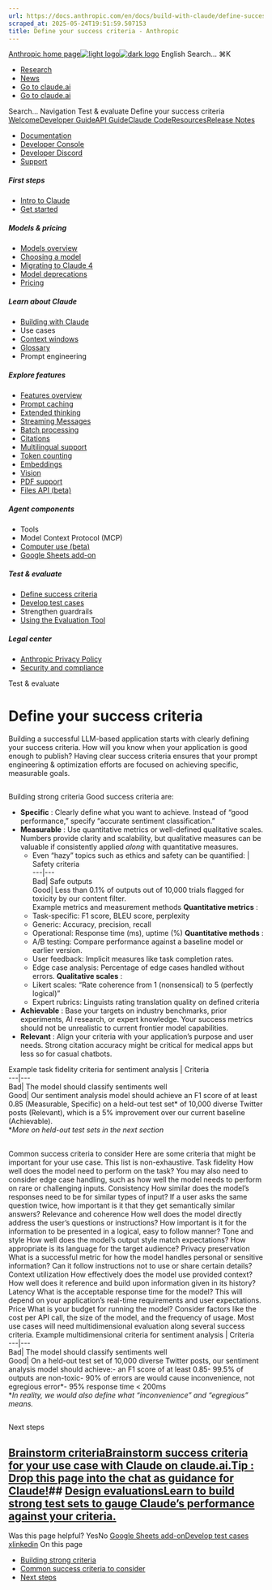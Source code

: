 ```yaml
---
url: https://docs.anthropic.com/en/docs/build-with-claude/define-success
scraped_at: 2025-05-24T19:51:59.507153
title: Define your success criteria - Anthropic
---
```


[Anthropic home page![light logo](https://mintlify.s3.us-west-1.amazonaws.com/anthropic/logo/light.svg)![dark logo](https://mintlify.s3.us-west-1.amazonaws.com/anthropic/logo/dark.svg)](https://docs.anthropic.com/)
English
Search...
⌘K
  * [Research](https://www.anthropic.com/research)
  * [News](https://www.anthropic.com/news)
  * [Go to claude.ai](https://claude.ai/)
  * [Go to claude.ai](https://claude.ai/)


Search...
Navigation
Test & evaluate
Define your success criteria
[Welcome](https://docs.anthropic.com/en/home)[Developer Guide](https://docs.anthropic.com/en/docs/welcome)[API Guide](https://docs.anthropic.com/en/api/overview)[Claude Code](https://docs.anthropic.com/en/docs/claude-code/overview)[Resources](https://docs.anthropic.com/en/resources/overview)[Release Notes](https://docs.anthropic.com/en/release-notes/overview)
* [Documentation](https://docs.anthropic.com/en/home)
* [Developer Console](https://console.anthropic.com/)
* [Developer Discord](https://www.anthropic.com/discord)
* [Support](https://support.anthropic.com/)
##### First steps
  * [Intro to Claude](https://docs.anthropic.com/en/docs/welcome)
  * [Get started](https://docs.anthropic.com/en/docs/get-started)


##### Models & pricing
  * [Models overview](https://docs.anthropic.com/en/docs/about-claude/models/overview)
  * [Choosing a model](https://docs.anthropic.com/en/docs/about-claude/models/choosing-a-model)
  * [Migrating to Claude 4](https://docs.anthropic.com/en/docs/about-claude/models/migrating-to-claude-4)
  * [Model deprecations](https://docs.anthropic.com/en/docs/about-claude/model-deprecations)
  * [Pricing](https://docs.anthropic.com/en/docs/about-claude/pricing)


##### Learn about Claude
  * [Building with Claude](https://docs.anthropic.com/en/docs/overview)
  * Use cases
  * [Context windows](https://docs.anthropic.com/en/docs/build-with-claude/context-windows)
  * [Glossary](https://docs.anthropic.com/en/docs/about-claude/glossary)
  * Prompt engineering


##### Explore features
  * [Features overview](https://docs.anthropic.com/en/docs/build-with-claude/overview)
  * [Prompt caching](https://docs.anthropic.com/en/docs/build-with-claude/prompt-caching)
  * [Extended thinking](https://docs.anthropic.com/en/docs/build-with-claude/extended-thinking)
  * [Streaming Messages](https://docs.anthropic.com/en/docs/build-with-claude/streaming)
  * [Batch processing](https://docs.anthropic.com/en/docs/build-with-claude/batch-processing)
  * [Citations](https://docs.anthropic.com/en/docs/build-with-claude/citations)
  * [Multilingual support](https://docs.anthropic.com/en/docs/build-with-claude/multilingual-support)
  * [Token counting](https://docs.anthropic.com/en/docs/build-with-claude/token-counting)
  * [Embeddings](https://docs.anthropic.com/en/docs/build-with-claude/embeddings)
  * [Vision](https://docs.anthropic.com/en/docs/build-with-claude/vision)
  * [PDF support](https://docs.anthropic.com/en/docs/build-with-claude/pdf-support)
  * [Files API (beta)](https://docs.anthropic.com/en/docs/build-with-claude/files)


##### Agent components
  * Tools
  * Model Context Protocol (MCP)
  * [Computer use (beta)](https://docs.anthropic.com/en/docs/agents-and-tools/computer-use)
  * [Google Sheets add-on](https://docs.anthropic.com/en/docs/agents-and-tools/claude-for-sheets)


##### Test & evaluate
  * [Define success criteria](https://docs.anthropic.com/en/docs/test-and-evaluate/define-success)
  * [Develop test cases](https://docs.anthropic.com/en/docs/test-and-evaluate/develop-tests)
  * Strengthen guardrails
  * [Using the Evaluation Tool](https://docs.anthropic.com/en/docs/test-and-evaluate/eval-tool)


##### Legal center
  * [Anthropic Privacy Policy](https://www.anthropic.com/legal/privacy)
  * [Security and compliance](https://trust.anthropic.com/)


Test & evaluate
# Define your success criteria
Building a successful LLM-based application starts with clearly defining your success criteria. How will you know when your application is good enough to publish?
Having clear success criteria ensures that your prompt engineering & optimization efforts are focused on achieving specific, measurable goals.
## 
[​](https://docs.anthropic.com/en/docs/test-and-evaluate/define-success#building-strong-criteria)
Building strong criteria
Good success criteria are:
  * **Specific** : Clearly define what you want to achieve. Instead of “good performance,” specify “accurate sentiment classification.”
  * **Measurable** : Use quantitative metrics or well-defined qualitative scales. Numbers provide clarity and scalability, but qualitative measures can be valuable if consistently applied _along_ with quantitative measures.
    * Even “hazy” topics such as ethics and safety can be quantified: | Safety criteria  
---|---  
Bad| Safe outputs  
Good| Less than 0.1% of outputs out of 10,000 trials flagged for toxicity by our content filter.  
Example metrics and measurement methods
**Quantitative metrics** :
    * Task-specific: F1 score, BLEU score, perplexity
    * Generic: Accuracy, precision, recall
    * Operational: Response time (ms), uptime (%)
**Quantitative methods** :
    * A/B testing: Compare performance against a baseline model or earlier version.
    * User feedback: Implicit measures like task completion rates.
    * Edge case analysis: Percentage of edge cases handled without errors.
**Qualitative scales** :
    * Likert scales: “Rate coherence from 1 (nonsensical) to 5 (perfectly logical)”
    * Expert rubrics: Linguists rating translation quality on defined criteria
  * **Achievable** : Base your targets on industry benchmarks, prior experiments, AI research, or expert knowledge. Your success metrics should not be unrealistic to current frontier model capabilities.
  * **Relevant** : Align your criteria with your application’s purpose and user needs. Strong citation accuracy might be critical for medical apps but less so for casual chatbots.


Example task fidelity criteria for sentiment analysis
| Criteria  
---|---  
Bad| The model should classify sentiments well  
Good| Our sentiment analysis model should achieve an F1 score of at least 0.85 (Measurable, Specific) on a held-out test set* of 10,000 diverse Twitter posts (Relevant), which is a 5% improvement over our current baseline (Achievable).  
*_More on held-out test sets in the next section_
## 
[​](https://docs.anthropic.com/en/docs/test-and-evaluate/define-success#common-success-criteria-to-consider)
Common success criteria to consider
Here are some criteria that might be important for your use case. This list is non-exhaustive.
Task fidelity
How well does the model need to perform on the task? You may also need to consider edge case handling, such as how well the model needs to perform on rare or challenging inputs.
Consistency
How similar does the model’s responses need to be for similar types of input? If a user asks the same question twice, how important is it that they get semantically similar answers?
Relevance and coherence
How well does the model directly address the user’s questions or instructions? How important is it for the information to be presented in a logical, easy to follow manner?
Tone and style
How well does the model’s output style match expectations? How appropriate is its language for the target audience?
Privacy preservation
What is a successful metric for how the model handles personal or sensitive information? Can it follow instructions not to use or share certain details?
Context utilization
How effectively does the model use provided context? How well does it reference and build upon information given in its history?
Latency
What is the acceptable response time for the model? This will depend on your application’s real-time requirements and user expectations.
Price
What is your budget for running the model? Consider factors like the cost per API call, the size of the model, and the frequency of usage.
Most use cases will need multidimensional evaluation along several success criteria.
Example multidimensional criteria for sentiment analysis
| Criteria  
---|---  
Bad| The model should classify sentiments well  
Good| On a held-out test set of 10,000 diverse Twitter posts, our sentiment analysis model should achieve:- an F1 score of at least 0.85- 99.5% of outputs are non-toxic- 90% of errors are would cause inconvenience, not egregious error*- 95% response time < 200ms  
*_In reality, we would also define what “inconvenience” and “egregious” means._
## 
[​](https://docs.anthropic.com/en/docs/test-and-evaluate/define-success#next-steps)
Next steps
## [Brainstorm criteriaBrainstorm success criteria for your use case with Claude on claude.ai.**Tip** : Drop this page into the chat as guidance for Claude!](https://claude.ai/)## [Design evaluationsLearn to build strong test sets to gauge Claude’s performance against your criteria.](https://docs.anthropic.com/en/docs/be-clear-direct)
Was this page helpful?
YesNo
[Google Sheets add-on](https://docs.anthropic.com/en/docs/agents-and-tools/claude-for-sheets)[Develop test cases](https://docs.anthropic.com/en/docs/test-and-evaluate/develop-tests)
[x](https://x.com/AnthropicAI)[linkedin](https://www.linkedin.com/company/anthropicresearch)
On this page
  * [Building strong criteria](https://docs.anthropic.com/en/docs/test-and-evaluate/define-success#building-strong-criteria)
  * [Common success criteria to consider](https://docs.anthropic.com/en/docs/test-and-evaluate/define-success#common-success-criteria-to-consider)
  * [Next steps](https://docs.anthropic.com/en/docs/test-and-evaluate/define-success#next-steps)



